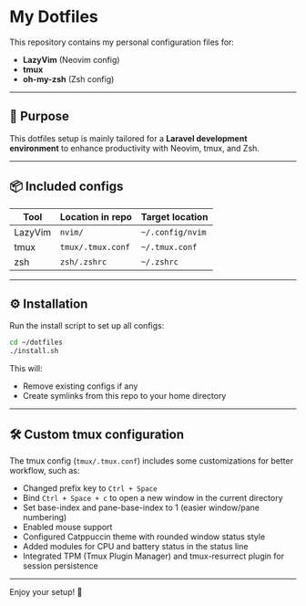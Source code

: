 # My Dotfiles

This repository contains my personal configuration files for:

- **LazyVim** (Neovim config)
- **tmux**
- **oh-my-zsh** (Zsh config)

---

## 🎯 Purpose

This dotfiles setup is mainly tailored for a **Laravel development environment** to enhance productivity with Neovim, tmux, and Zsh.

---

## 📦 Included configs

| Tool    | Location in repo  | Target location  |
| ------- | ----------------- | ---------------- |
| LazyVim | `nvim/`           | `~/.config/nvim` |
| tmux    | `tmux/.tmux.conf` | `~/.tmux.conf`   |
| zsh     | `zsh/.zshrc`      | `~/.zshrc`       |

---

## ⚙️ Installation

Run the install script to set up all configs:

```bash
cd ~/dotfiles
./install.sh
```

This will:

- Remove existing configs if any
- Create symlinks from this repo to your home directory

---

## 🛠️ Custom tmux configuration

The tmux config (`tmux/.tmux.conf`) includes some customizations for better workflow, such as:

- Changed prefix key to `Ctrl + Space`
- Bind `Ctrl + Space + c` to open a new window in the current directory
- Set base-index and pane-base-index to 1 (easier window/pane numbering)
- Enabled mouse support
- Configured Catppuccin theme with rounded window status style
- Added modules for CPU and battery status in the status line
- Integrated TPM (Tmux Plugin Manager) and tmux-resurrect plugin for session persistence

---

Enjoy your setup! 🚀
